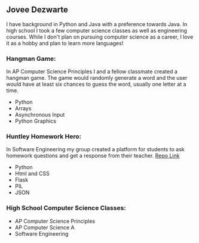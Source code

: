 ## Jovee Dezwarte
I have background in Python and Java with a preference towards Java. In high school I took a few computer science classes as well as engineering courses. While I don't plan on pursuing computer science as a career, I love it as a hobby and plan to learn more languages!

### Hangman Game:
In AP Computer Science Principles I and a fellow classmate created a hangman game. The game would randomly generate a word and the user would have at least six chances to guess the word, usually one letter at a time. 
- Python
- Arrays
- Asynchronous Input 
- Python Graphics 

### Huntley Homework Hero:
In Software Engineering my group created a platform for students to ask homework questions and get a response from their teacher. [Repo Link](https://github.com/joveedez/SWE)
- Python
- Html and CSS
- Flask
- PIL
- JSON

### High School Computer Science Classes:
- AP Computer Science Principles
- AP Computer Science A
- Software Engineering


<!--
**joveedez/joveedez** is a ✨ _special_ ✨ repository because its `README.md` (this file) appears on your GitHub profile.

Here are some ideas to get you started:

- 🔭 I’m currently working on ...
- 🌱 I’m currently learning ...
- 👯 I’m looking to collaborate on ...
- 🤔 I’m looking for help with ...
- 💬 Ask me about ...
- 📫 How to reach me: ...
- 😄 Pronouns: ...
- ⚡ Fun fact: ...
-->
